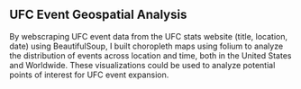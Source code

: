 ## UFC Event Geospatial Analysis
By webscraping UFC event data from the UFC stats website (title, location, date) using BeautifulSoup, I built choropleth maps using folium to analyze the distribution of events across location and time, both in the United States and Worldwide. These visualizations could be used to analyze potential points of interest for UFC event expansion.
